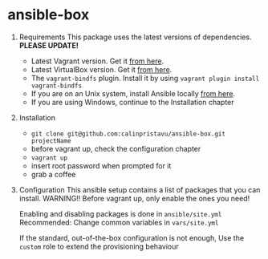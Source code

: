 # ansible-box

1. Requirements
This package uses the latest versions of dependencies. **PLEASE UPDATE!**
    - Latest Vagrant version. Get it [from here](https://www.vagrantup.com/downloads.html).
    - Latest VirtualBox version. Get it [from here](https://www.virtualbox.org/wiki/Downloads).
    - The `vagrant-bindfs` plugin. Install it by using `vagrant plugin install vagrant-bindfs`
    - If you are on an Unix system, install Ansible locally [from here](http://docs.ansible.com/ansible/intro_installation.html#installation).
    - If you are using Windows, continue to the Installation chapter

2. Installation
    - `git clone git@github.com:calinpristavu/ansible-box.git projectName`
    - before vagrant up, check the configuration chapter
    - `vagrant up`
    - insert root password when prompted for it
    - grab a coffee

3. Configuration
    This ansible setup contains a list of packages that you can install.
    WARNING!! Before vagrant up, only enable the ones you need!

    Enabling and disabling packages is done in `ansible/site.yml`
    Recommended: Change common variables in `vars/site.yml`
    
    If the standard, out-of-the-box configuration is not enough,
    Use the `custom` role to extend the provisioning behaviour
